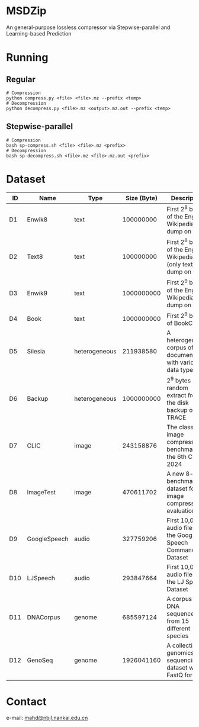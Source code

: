 # MSDZip
An general-purpose lossless compressor via Stepwise-parallel and Learning-based Prediction

# Running
## Regular
```
# Compression
python compress.py <file> <file>.mz --prefix <temp>
# Decompression
python decompress.py <file>.mz <output>.mz.out --prefix <temp>
```

## Stepwise-parallel
```
# Compression
bash sp-compress.sh <file> <file>.mz <prefix>
# Decompression
bash sp-decompress.sh <file>.mz <file>.mz.out <prefix>
```

# Dataset
| ID  | Name       | Type          | Size (Byte) | Description                                                         | Link                                                                                   |
|-----|------------|---------------|-------------|---------------------------------------------------------------------|----------------------------------------------------------------------------------------|
| D1  | Enwik8     | text          | 100000000   | First $2^8$ bytes of the English Wikipedia dump on 2006             | https://mattmahoney.net/dc/enwik8.zip                                                  |
| D2  | Text8      | text          | 100000000   | First $2^8$ bytes of the English Wikipedia (only text) dump on 2006 | https://mattmahoney.net/dc/text8.zip                                                   |
| D3  | Enwik9     | text          | 1000000000  | First $2^9$ bytes of the English Wikipedia dump on 2006             | https://mattmahoney.net/dc/enwik9.zip                                                  |
| D4  | Book       | text          | 1000000000  | First $2^9$ bytes of BookCorpus                                     | https://storage.googleapis.com/huggingface-nlp/datasets/bookcorpus/bookcorpus.tar.bz2  |
| D5  | Silesia    | heterogeneous | 211938580   | A heterogeneous corpus of 12 documents with various data types      | https://sun.aei.polsl.pl//~sdeor/corpus/silesia.zip                                    |
| D6  | Backup     | heterogeneous | 1000000000  | $2^9$ bytes random extract from the disk backup of TRACE            | https://drive.google.com/file/d/18qvfbeeOwD1Fejq9XtgAJwYoXjSV8UaC/view?usp=sharing     |
| D7  | CLIC       | image         | 243158876   | The classical image compression benchmark of the 6th CLIC 2024      | https://www.compression.cc/tasks/                                                      |
| D8  | ImageTest  | image         | 470611702   | A new 8-bit benchmark dataset for image compression evaluation      | http://imagecompression.info/test_images/rgb8bit.zip                                   |
| D9  | GoogleSpeech    | audio         | 327759206   | First 10,000 audio files of the Google Speech Commands Dataset      | http://download.tensorflow.org/data/speech_commands_v0.01.tar.gz                       |
| D10 | LJSpeech   | audio         | 293847664   | First 10,000 audio files of  the LJ Speech Dataset                  | https://data.keithito.com/data/speech/LJSpeech-1.1.tar.bz2                             |
| D11 | DNACorpus  | genome        | 685597124   | A corpus of DNA sequences from 15 different species                 | https://sweet.ua.pt/pratas/datasets/DNACorpus.zip                                      |
| D12 | GenoSeq | genome        | 1926041160  | A collection of genomics sequencing dataset with FastQ format       | https://www.ncbi.nlm.nih.gov/sra/ERR7091247                                            |

# Contact
e-mail: mahd@nbjl.nankai.edu.cn
